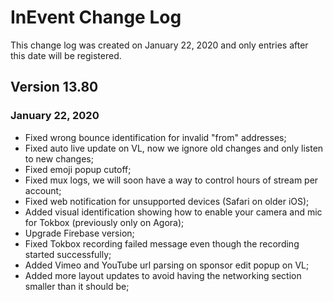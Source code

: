 # InEvent Change Log

This change log was created on January 22, 2020 and only entries after this date will be registered.

## Version 13.80

### January 22, 2020

- Fixed wrong bounce identification for invalid "from" addresses;
- Fixed auto live update on VL, now we ignore old changes and only listen to new changes;
- Fixed emoji popup cutoff;
- Fixed mux logs, we will soon have a way to control hours of stream per account;
- Fixed web notification for unsupported devices (Safari on older iOS);
- Added visual identification showing how to enable your camera and mic for Tokbox (previously only on Agora);
- Upgrade Firebase version;
- Fixed Tokbox recording failed message even though the recording started successfully;
- Added Vimeo and YouTube url parsing on sponsor edit popup on VL;
- Added more layout updates to avoid having the networking section smaller than it should be;